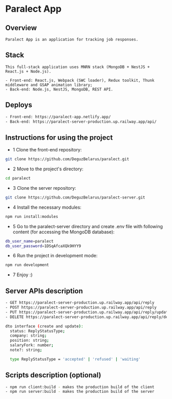 # Paralect App

## Overview

```text
Paralect App is an application for tracking job responses.
```

## Stack

```text
This full-stack application uses MNRN stack (MongoDB + NestJS + React.js + Node.js).

- Front-end: React.js, Webpack (SWC loader), Redux toolkit, Thunk middleware and GSAP animation library;
- Back-end: Node.js, NestJS, MongoDB, REST API.
```

## Deploys

```bash
- Front-end: https://paralect-app.netlify.app/
- Back-end: https://paralect-server-production.up.railway.app/api/
```

## Instructions for using the project

- 1 Clone the front-end repository:

```bash
git clone https://github.com/DeguzBelarus/paralect.git
```

- 2 Move to the project's directory:

```bash
cd paralect
```

- 3 Clone the server repository:

```bash
git clone https://github.com/DeguzBelarus/paralect-server.git
```

- 4 Install the necessary modules:

```bash
npm run install:modules
```

- 5 Go to the paralect-server directory and create .env file with following content (for accessing the MongoDB database):

```bash
db_user_name=paralect
db_user_password=1DSqAfcaXQk9HYY9
```

- 6 Run the project in development mode:

```bash
npm run development
```

- 7 Enjoy :)

## Server APIs description

```bash
- GET https://paralect-server-production.up.railway.app/api/reply
- POST https://paralect-server-production.up.railway.app/api/reply
- PUT https://paralect-server-production.up.railway.app/api/reply/update/:replyId
- DELETE https://paralect-server-production.up.railway.app/api/reply/delete/:replyId

dto interface (create and update):
  status: ReplyStatusType;
  company: string;
  position: string;
  salaryFork: number;
  note?: string;

  type ReplyStatusType = 'accepted' | 'refused' | 'waiting'
```

## Scripts description (optional)

```bash
- npm run client:build - makes the production build of the client
- npm run server:build - makes the production build of the server
```
